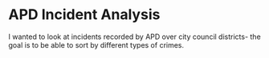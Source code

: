 # APD Incident Analysis

I wanted to look at incidents recorded by APD over city council districts- the goal is to be able to sort by different types of crimes.